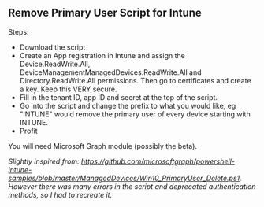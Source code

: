 ## Remove Primary User Script for Intune
Steps:
- Download the script
- Create an App registration in Intune and assign the Device.ReadWrite.All, DeviceManagementManagedDevices.ReadWrite.All and 
Directory.ReadWrite.All permissions. Then go to certificates and create a key. Keep this VERY secure.
- Fill in the tenant ID, app ID and secret at the top of the script.
- Go into the script and change the prefix to what you would like, eg "INTUNE" would remove the primary user of every device starting with INTUNE.
- Profit

You will need Microsoft Graph module (possibly the beta).

*Slightly inspired from: https://github.com/microsoftgraph/powershell-intune-samples/blob/master/ManagedDevices/Win10_PrimaryUser_Delete.ps1. However there was many errors in the script and deprecated authentication methods, so I had to recreate it.*